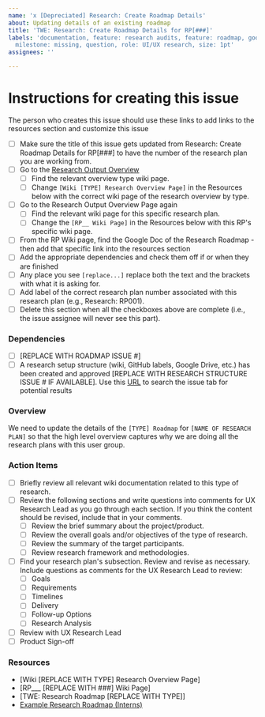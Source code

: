 ```yaml
---
name: 'x [Depreciated] Research: Create Roadmap Details'
about: Updating details of an existing roadmap
title: 'TWE: Research: Create Roadmap Details for RP[###]'
labels: 'documentation, feature: research audits, feature: roadmap, good first issue,
  milestone: missing, question, role: UI/UX research, size: 1pt'
assignees: ''

---
```


# Instructions for creating this issue
The person who creates this issue should use these links to add links to the resources section and customize this issue
- [ ] Make sure the title of this issue gets updated from Research: Create Roadmap Details for RP[###] to have the number of the research plan you are working from.
- [ ] Go to the [Research Output Overview](https://github.com/hackforla/internship/wiki/Research-Output-Overview)
  - [ ] Find the relevant overview type wiki page. 
  - [ ] Change `[Wiki [TYPE] Research Overview Page]` in the Resources below with the correct wiki page of the research overview by type.
- [ ] Go to the Research Output Overview Page again
   - [ ] Find the relevant wiki page for this specific research plan. 
   - [ ] Change the `[RP__ Wiki Page]` in the Resources below with this RP's specific wiki page.
- [ ] From the RP Wiki page, find the Google Doc of the Research Roadmap - then add that specific link into the resources section
- [ ] Add the appropriate dependencies and check them off if or when they are finished
- [ ] Any place you see `[replace...]` replace both the text and the brackets with what it is asking for.
- [ ] Add label of the correct research plan number associated with this research plan (e.g., Research: RP001).
- [ ] Delete this section when all the checkboxes above are complete (i.e., the issue assignee will never see this part).

### Dependencies
- [ ] [REPLACE WITH ROADMAP ISSUE #]
- [ ] A research setup structure (wiki, GitHub labels, Google Drive, etc.) has been created and approved [REPLACE WITH RESEARCH STRUCTURE ISSUE # IF AVAILABLE].  Use this [URL](https://github.com/hackforla/internship/issues?q=is%3Aissue+TWE%3A+Research+Structure+for+RP) to search the issue tab for potential results

### Overview
We need to update the details of the `[TYPE] Roadmap` for `[NAME OF RESEARCH PLAN]` so that the high level overview captures why we are doing all the research plans with this user group.

### Action Items
- [ ] Briefly review all relevant wiki documentation related to this type of research.
- [ ] Review the following sections and write questions into comments for UX Research Lead as you go through each section. If you think the content should be revised, include that in your comments.
     - [ ] Review the brief summary about the project/product.
     - [ ] Review the overall goals and/or objectives of the type of research.
     - [ ] Review the summary of the target participants.
     - [ ] Review research framework and methodologies.
- [ ] Find your research plan's subsection. Review and revise as necessary. Include questions as comments for the UX Research Lead to review:
     - [ ] Goals
     - [ ] Requirements
     - [ ] Timelines
     - [ ] Delivery
     - [ ] Follow-up Options
     - [ ] Research Analysis 
- [ ] Review with UX Research Lead
- [ ] Product Sign-off

### Resources
- [Wiki [REPLACE WITH TYPE] Research Overview Page]
- [RP___ [REPLACE WITH ###] Wiki Page]
- [TWE: Research Roadmap [REPLACE WITH TYPE]]
- [Example Research Roadmap (Interns)](https://docs.google.com/document/d/1BKFiKRcqDovcaKsEqtWMPU8vUs_Mq3gjNYLU6A5E7dQ/edit?usp=sharing)
